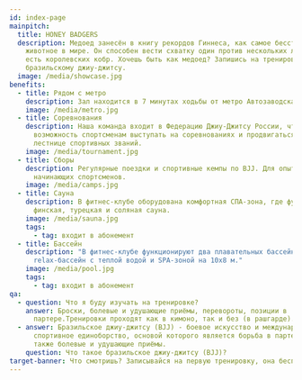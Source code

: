 ```yaml
---
id: index-page
mainpitch:
  title: HONEY BADGERS
  description: Медоед занесён в книгу рекордов Гиннеса, как самое бесстрашное
    животное в мире. Он способен вести схватку один против нескольких львов и
    есть королевских кобр. Хочешь быть как медоед? Запишись на тренировку по
    бразильскому джиу-джитсу.
  image: /media/showcase.jpg
benefits:
  - title: Рядом с метро
    description: Зал находится в 7 минутах ходьбы от метро Автозаводская.
    image: /media/metro.jpg
  - title: Соревнования
    description: Наша команда входит в Федерацию Джиу-Джитсу России, что дает
      возможность спортсменам выступать на соревнованиях и продвигаться по
      лестнице спортивных званий.
    image: /media/tournament.jpg
  - title: Сборы
    description: Регулярные поездки и спортивные кемпы по BJJ. Для опытных и
      начинающих спортсменов.
    image: /media/camps.jpg
  - title: Сауна
    description: В фитнес-клубе оборудована комфортная СПА-зона, где функционирует
      финская, турецкая и соляная сауна.
    image: /media/sauna.jpg
    tags:
      - tag: входит в абонемент
  - title: Бассейн
    description: "В фитнес-клубе функционируют два плавательных бассейна: 35х8 м и
      relax-бассейн с теплой водой и SPA-зоной на 10х8 м."
    image: /media/pool.jpg
    tags:
      - tag: входит в абонемент
qa:
  - question: Что я буду изучать на тренировке?
    answer: Броски, болевые и удушающие приёмы, перевороты, позиции в
      партере.Тренировки проходят как в кимоно, так и без (в рашгарде).
  - answer: Бразильское джиу-джитсу (BJJ) - боевое искусство и международное
      спортивное единоборство, основой которого является борьба в партере, а
      также болевые и удушающие приёмы.
    question: Что такое бразильское джиу-джитсу (BJJ)?
target-banner: Что смотришь? Записывайся на первую тренировку, она бесплатная.
---
```

